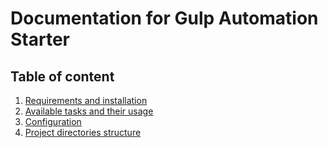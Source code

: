 # Documentation for Gulp Automation Starter

## Table of content
01. [Requirements and installation](requirements-and-installation.md)
02. [Available tasks and their usage](tasks-and-usage.md)
03. [Configuration](configuration.md)
04. [Project directories structure](project-structure.md)
